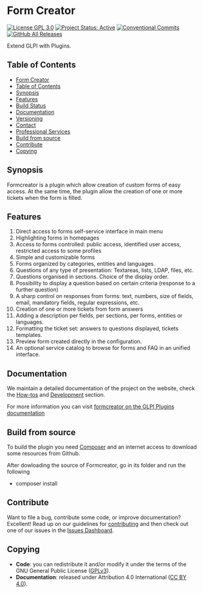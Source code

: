 # Form Creator

[![License GPL 3.0](https://img.shields.io/badge/License-GPL%203.0-blue.svg)](https://github.com/itsmng/formcreator/blob/main/LICENSE.md)
[![Project Status: Active](http://www.repostatus.org/badges/latest/active.svg)](http://www.repostatus.org/#active)
[![Conventional Commits](https://img.shields.io/badge/Conventional%20Commits-1.0.0-yellow.svg)](https://conventionalcommits.org)
[![GitHub All Releases](https://img.shields.io/github/downloads/itsmng/formcreator/total)](https://github.com/itsmng/formcreator/releases)

Extend GLPI with Plugins.

## Table of Contents

  - [Form Creator](#form-creator)
  - [Table of Contents](#table-of-contents)
  - [Synopsis](#synopsis)
  - [Features](#features)
  - [Build Status](#build-status)
  - [Documentation](#documentation)
  - [Versioning](#versioning)
  - [Contact](#contact)
  - [Professional Services](#professional-services)
  - [Build from source](#build-from-source)
  - [Contribute](#contribute)
  - [Copying](#copying)

## Synopsis

Formcreator is a plugin which allow creation of custom forms of easy access.
At the same time, the plugin allow the creation of one or more tickets when the form is filled.

## Features

1. Direct access to forms self-service interface in main menu
2. Highlighting forms in homepages
3. Access to forms controlled: public access, identified user access, restricted access to some profiles
4. Simple and customizable forms
5. Forms organized by categories, entities and languages.
6. Questions of any type of presentation: Textareas, lists, LDAP, files, etc.
7. Questions organised in sections. Choice of the display order.
8. Possibility to display a question based on certain criteria (response to a further question)
9. A sharp control on responses from forms: text, numbers, size of fields, email, mandatory fields, regular expressions, etc.
10. Creation of one or more tickets from form answers
11. Adding a description per fields, per sections, per forms, entities or languages.
12. Formatting the ticket set: answers to questions displayed, tickets templates.
13. Preview form created directly in the configuration.
14. An optional service catalog to browse for forms and FAQ in an unified interface.

## Documentation

We maintain a detailed documentation of the project on the website, check the [How-tos](https://pluginsglpi.github.io/formcreator/howtos/) and [Development](https://pluginsglpi.github.io/formcreator/) section.

For more information you can visit [formcreator on the GLPI Plugins documentation](http://glpi-plugins.readthedocs.io/en/latest/formcreator/)

## Build from source

To build the plugin you need [Composer](http://getcomposer.org) and an internet access to download some resources from Github.

After dowloading the source of Formcreator, go in its folder and run the following
* composer install

## Contribute

Want to file a bug, contribute some code, or improve documentation? Excellent! Read up on our
guidelines for [contributing](https://github.com/itsmng/formcreator/blob/main/.github/CONTRIBUTING.md) and then check out one of our issues in the [Issues Dashboard](https://github.com/itsmng/formcreator/issues).

## Copying

* **Code**: you can redistribute it and/or modify it under the terms of the GNU General Public License ([GPLv3](https://www.gnu.org/licenses/gpl-3.0.en.html)).
* **Documentation**: released under Attribution 4.0 International ([CC BY 4.0](https://creativecommons.org/licenses/by/4.0/)).
